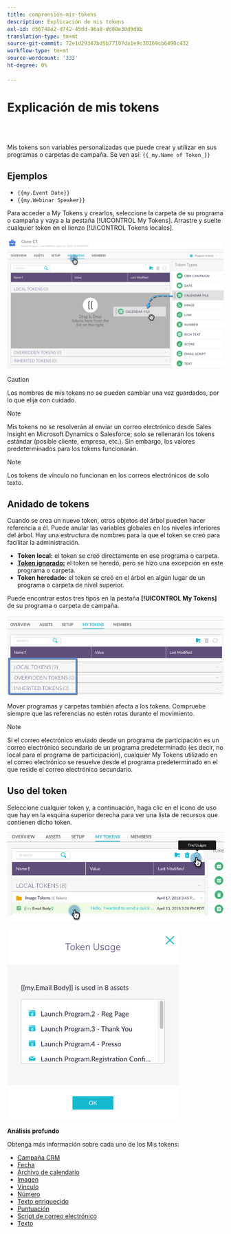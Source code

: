 ```yaml
---
title: comprensión-mis-tokens
description: Explicación de mis tokens
exl-id: d56748e2-d742-45dd-96a8-dd80e30d9d8b
translation-type: tm+mt
source-git-commit: 72e1d29347bd5b77107da1e9c30169cb6490c432
workflow-type: tm+mt
source-wordcount: '333'
ht-degree: 0%

---
```


# Explicación de mis tokens

<br> 

Mis tokens son variables personalizadas que puede crear y utilizar en sus programas o carpetas de campaña. Se ven así: `{{_my.Name of Token_}}`

## Ejemplos

* `{{my.Event Date}}`
* `{{my.Webinar Speaker}}`

Para acceder a My Tokens y crearlos, seleccione la carpeta de su programa o campaña y vaya a la pestaña [!UICONTROL My Tokens]. Arrastre y suelte cualquier token en el lienzo [!UICONTROL Tokens locales].

![Imagen uno](/help/sky/assets/my-tokens/understanding-my-tokens/understanding-my-tokens-1.png)

>[!CAUTION]
>
>Los nombres de mis tokens no se pueden cambiar una vez guardados, por lo que elija con cuidado.

>[!NOTE]
>
>Mis tokens no se resolverán al enviar un correo electrónico desde Sales Insight en Microsoft Dynamics o Salesforce; solo se rellenarán los tokens estándar (posible cliente, empresa, etc.). Sin embargo, los valores predeterminados para los tokens funcionarán.

>[!NOTE]
>
>Los tokens de vínculo no funcionan en los correos electrónicos de solo texto.

## Anidado de tokens

Cuando se crea un nuevo token, otros objetos del árbol pueden hacer referencia a él. Puede anular las variables globales en los niveles inferiores del árbol. Hay una estructura de nombres para la que el token se creó para facilitar la administración.

* **Token local:** el token se creó directamente en ese programa o carpeta.
* **[Token ignorado:](/help/sky/override-an-inherited-my-token.md)** el token se heredó, pero se hizo una excepción en este programa o carpeta.
* **Token heredado:** el token se creó en el árbol en algún lugar de un programa o carpeta de nivel superior.

Puede encontrar estos tres tipos en la pestaña **[!UICONTROL My Tokens]** de su programa o carpeta de campaña.

![Imagen dos](/help/sky/assets/my-tokens/understanding-my-tokens/understanding-my-tokens-2.png)

Mover programas y carpetas también afecta a los tokens. Compruebe siempre que las referencias no estén rotas durante el movimiento.

>[!NOTE]
>
>Si el correo electrónico enviado desde un programa de participación es un correo electrónico secundario de un programa predeterminado (es decir, no local para el programa de participación), cualquier My Tokens utilizado en el correo electrónico se resuelve desde el programa predeterminado en el que reside el correo electrónico secundario.

## Uso del token

Seleccione cualquier token y, a continuación, haga clic en el icono de uso que hay en la esquina superior derecha para ver una lista de recursos que contienen dicho token.

![Imagen tres](/help/sky/assets/my-tokens/understanding-my-tokens/understanding-my-tokens-3.png)

![Imagen Cuatro](/help/sky/assets/my-tokens/understanding-my-tokens/understanding-my-tokens-4.png)

**Análisis profundo**

Obtenga más información sobre cada uno de los Mis tokens:

* [Campaña CRM](/help/sky/my-token-crm-campaign.md)
* [Fecha](/help/sky/my-token-date.md)
* [Archivo de calendario](/help/sky/my-token-calendar-file.md)
* [Imagen](/help/sky/my-token-image.md)
* [Vínculo](/help/sky/my-token-link.md)
* [Número](/help/sky/my-token-number.md)
* [Texto enriquecido](/help/sky/my-token-rich-text.md)
* [Puntuación](/help/sky/my-token-score.md)
* [Script de correo electrónico](/help/sky/my-token-email-script.md)
* [Texto](/help/sky/my-token-text.md)
